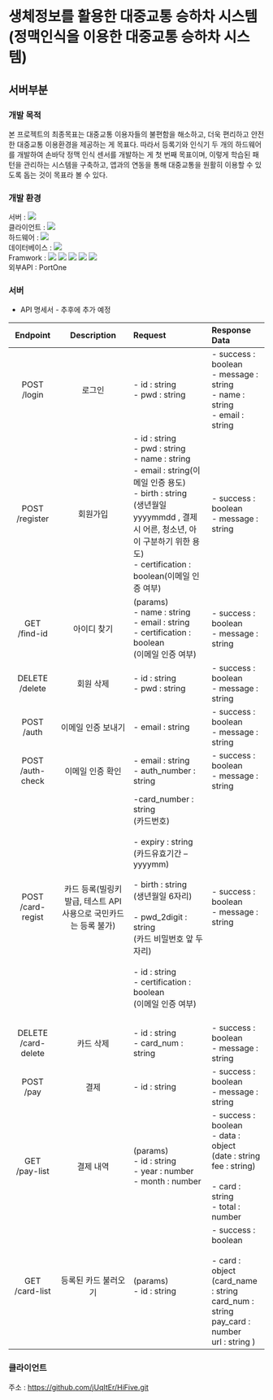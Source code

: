 # 생체정보를 활용한 대중교통 승하차 시스템<br/>(정맥인식을 이용한 대중교통 승하차 시스템)
## 서버부분

### 개발 목적
본 프로젝트의 최종목표는 대중교통 이용자들의 불편함을 해소하고, 더욱 편리하고 안전한 대중교통 이용환경을 제공하는 게 목표다.
따라서 등록기와 인식기 두 개의 하드웨어를 개발하여 손바닥 정맥 인식 센서를 개발하는 게 첫 번째 목표이며, 이렇게 학습된 패턴을 관리하는 시스템을 구축하고,
앱과의 연동을 통해 대중교통을 원활히 이용할 수 있도록 돕는 것이 목표라 볼 수 있다.

### 개발 환경
서버 : <img src="https://img.shields.io/badge/Node.js-339933?style=flat&logo=Node.js&logoColor=white"><br/>
클라이언트 : <img src="https://img.shields.io/badge/Kotlin-7F52FF?style=flat&logo=kotlin&logoColor=white"><br/>
하드웨어 :  <img src="https://img.shields.io/badge/Python-3776AB?style=flat&logo=python&logoColor=white"><br/>
데이터베이스 :  <img src="https://img.shields.io/badge/MariaDB-003545?style=flat&logo=mariadb&logoColor=white"><br/>
Framwork : <img src="https://img.shields.io/badge/Android Studio-3DDC84?style=flat&logo=androidstudio&logoColor=white">
          <img src="https://img.shields.io/badge/TensorFlow Lite-FF6F00?style=flat&logo=tensorflow&logoColor=white">
          <img src="https://img.shields.io/badge/OpenCV-5C3EE8?style=flat&logo=opencv&logoColor=white">
          <img src="https://img.shields.io/badge/Docker-2496ED?style=flat&logo=docker&logoColor=white">
          <img src="https://img.shields.io/badge/Ubuntu-E95420?style=flat&logo=ubuntu&logoColor=white"><br/>
외부API : PortOne

### 서버
  + API 명세서 - 추후에 추가 예정

|Endpoint|Description|Request|Response Data|  
|:---:|:---:|:---|:---|
|POST /login|로그인|\- id : string <br/> \- pwd : string|\- success : boolean <br/>\- message : string <br/>\- name : string <br/>\- email : string|   
|POST /register|회원가입|\- id : string<br/>\- pwd : string<br/>\- name : string<br/>\- email : string(이메일 인증 용도)<br/>\- birth : string<br/>(생년월일 yyyymmdd , 결제 시 어른, 청소년, 아이 구분하기 위한 용도)<br/>\- certification : boolean(이메일 인증 여부)<br/>|\- success : boolean <br/> \- message : string|  
|GET /find-id|아이디 찾기|(params)<br/>\- name : string<br/>\- email : string<br/>\- certification : boolean<br/>(이메일 인증 여부)|\- success : boolean<br/>\- message : string|   
|DELETE /delete|회원 삭제|\- id : string<br/>\- pwd : string|\- success : boolean <br/>\- message : string|
|POST /auth|이메일 인증 보내기|\- email : string|\- success : boolean<br/>\- message : string|
|POST /auth-check|이메일 인증 확인|\- email : string<br/>\- auth_number : string|\- success : boolean<br/>\- message : string| 
|POST /card-regist|카드 등록(빌링키 발급, 테스트 API 사용으로 국민카드는 등록 불가)|\-card_number : string<br/>(카드번호)<br/><br/>\- expiry : string <br/>(카드유효기간 – yyyymm)<br/><br/>\- birth : string<br/>(생년월일 6자리)<br/><br/>\- pwd_2digit : string<br/>(카드 비밀번호 앞 두자리)<br/><br/>\- id : string<br/>\- certification : boolean<br/>(이메일 인증 여부)<br/><br/>|\- success : boolean <br/>\- message : string|
|DELETE /card-delete|카드 삭제|\- id : string<br/>\- card_num : string|\- success : boolean<br/>\- message : string|
|POST /pay|결제|- id : string|\- success : boolean <br/>\- message : string|
|GET /pay-list|결제 내역|(params)<br/>\- id : string<br/>\- year : number<br/>\- month : number<br/>|\- success : boolean<br/>\- data : object<br/>(date : string<br/>fee : string)<br/><br/>\- card : string<br/>\- total : number|
|GET /card-list|등록된 카드 불러오기|(params)<br/>\- id : string|- success : boolean<br/><br/>\- card : object<br/>(card_name : string<br/>card_num : string<br/>pay_card : number<br/>url : string )


### 클라이언트
주소 : https://github.com/jUqItEr/HiFive.git
